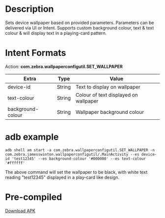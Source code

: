 
# Description  
Sets device wallpaper based on provided parameters. Parameters can be delivered via UI or Intent. Supports custom background colour, text & text colour & will display text in a playing-card pattern.  
  
# Intent Formats  
Action: **com.zebra.wallpaperconfigutil.SET_WALLPAPER**

|  Extra | Type | Value |
|--|--|--|
|device-id | String  | Text to display on wallpaper |
|text-colour | String  | Colour of text displayed on wallpaper |
|background-colour | String  | Wallpaper background colour |
  
# adb example
```  
adb shell am start -a com.zebra.wallpaperconfigutil.SET_WALLPAPER -n com.zebra.jamesswinton.wallpaperconfigutil/.MainActivity --es device-id 'test12345' --es background-colour '#000000' --es text-colour '#ffffff'  
```  
  
The above command will set the wallpaper to be black, with white text reading "test12345" displayed in a play-card like design.

# Pre-compiled
[Download APK](https://downloads.jamesswinton.com/apks/Utils/WallpaperConfigUtil/Wallpaper%20Config%20Util%20%28v1.0%29.apk)
